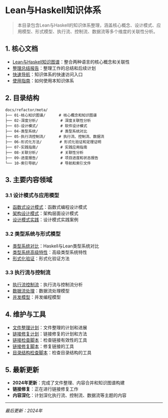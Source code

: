 # Lean与Haskell知识体系

> 本目录包含Lean与Haskell的知识体系整理，涵盖核心概念、设计模式、应用模型、形式模型、执行流、控制流、数据流等多个维度的关联性分析。

## 1. 核心文档

- [Lean与Haskell知识图谱](lean_haskell_knowledge_graph.md)：整合两种语言的核心概念和关联性
- [整理总结报告](整理总结报告_更新版.md)：整理工作的总结和后续计划
- [快速导航](快速导航_更新版.md)：知识体系的快速访问入口
- [使用指南](使用指南.md)：如何使用本知识体系

## 2. 目录结构

```text
docs/refactor/meta/
├── 01-核心知识图谱/      # 核心概念和知识图谱
├── 02-深度分析/          # 深度关联性分析
├── 03-设计模式/          # 软件设计模式
├── 04-类型系统/          # 类型系统对比
├── 05-执行流控制流/      # 执行流、控制流、数据流
├── 06-形式化方法/        # 形式化验证和定理证明
├── 07-实践指南/          # 实践应用指南
├── 08-关联分析/          # 关联性分析
├── 09-进度报告/          # 项目进度和状态报告
└── 10-索引导航/          # 导航和索引文件
```

## 3. 主要内容领域

### 3.1 设计模式与应用模型

- [函数式设计模式](03-设计模式/01-设计模式-函数式.md)：函数式编程设计模式
- [架构设计模式](03-设计模式/02-设计模式-架构.md)：架构层面设计模式
- [设计模式实践](03-设计模式/03-设计模式-实践.md)：设计模式实践案例

### 3.2 类型系统与形式模型

- [类型系统对比](04-类型系统/01-类型系统-对比.md)：Haskell与Lean类型系统对比
- [类型系统高级特性](04-类型系统/02-类型系统-高级特性.md)：高级类型系统特性
- [形式化验证](06-形式化方法/01-形式化验证.md)：形式化验证方法

### 3.3 执行流与控制流

- [执行流控制流](05-执行流控制流/01-执行流-控制流.md)：执行流与控制流分析
- [数据流处理](05-执行流控制流/02-数据流-处理.md)：数据流处理模型
- [并发模型](05-执行流控制流/03-并发模型.md)：并发编程模型

## 4. 维护与工具

- [文件整理计划](文件整理计划.md)：文件整理的计划和进展
- [链接修复计划](link_fix_plan_new.md)：链接修复的计划和方法
- [链接检查脚本](check_links.ps1)：检查链接有效性的工具
- [链接修复脚本](fix_links.ps1)：修复链接的工具
- [目录结构检查脚本](check_structure.ps1)：检查目录结构的工具

## 5. 最新更新

- **2024年更新**：完成了文件整理、内容合并和知识图谱构建
- **链接修复**：正在进行链接修复工作
- **内容深化**：计划深化执行流、控制流、数据流等主题的内容

---

*最后更新：2024年*
